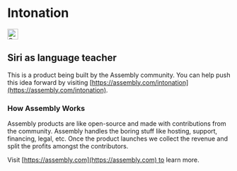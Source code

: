 # Intonation

<a href="https://assembly.com/intonation/bounties?utm_campaign=assemblage&utm_source=intonation&utm_medium=repo_badge"><img src="https://asm-badger.herokuapp.com/intonation/badges/tasks.svg" height="24px" alt="Open Tasks" /></a>

## Siri as language teacher

This is a product being built by the Assembly community. You can help push this idea forward by visiting [https://assembly.com/intonation](https://assembly.com/intonation).

### How Assembly Works

Assembly products are like open-source and made with contributions from the community. Assembly handles the boring stuff like hosting, support, financing, legal, etc. Once the product launches we collect the revenue and split the profits amongst the contributors.

Visit [https://assembly.com](https://assembly.com) to learn more.
